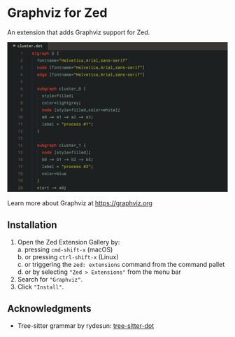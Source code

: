 # Graphviz for Zed

An extension that adds Graphviz support for Zed.

<img src="./img/syntax-highlight.png" alt="A snippet of Graphviz code in the Zed editor, with the syntax highlighted" />

Learn more about Graphviz at <https://graphviz.org>

## Installation

1. Open the Zed Extension Gallery by:<br />
  a. pressing `cmd-shift-x` (macOS)<br />
  b. or pressing `ctrl-shift-x` (Linux)<br />
  c. or triggering the `zed: extensions` command from the command pallet<br />
  d. or by selecting `"Zed > Extensions"` from the menu bar
2. Search for `"Graphviz"`.
3. Click `"Install"`.

## Acknowledgments

- Tree-sitter grammar by rydesun: [tree-sitter-dot](https://github.com/rydesun/tree-sitter-dot)
